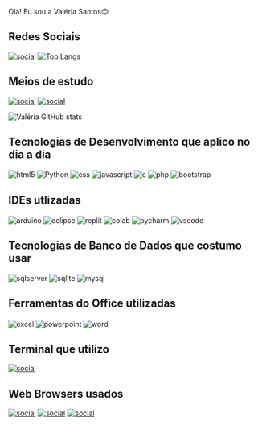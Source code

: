 Olá! Eu sou a Valéria Santos😊
## Redes Sociais
[![social](https://img.shields.io/badge/LinkedIn-0077B5?style=for-the-badge&logo=linkedin&logoColor=white)](https://www.linkedin.com/in/santossilvavaleria/)
![Top Langs](https://github-readme-stats.vercel.app/api/top-langs/?username=anuraghazra&hide_progress=true)
## Meios de estudo
[![social](https://img.shields.io/badge/Udemy-EC5252?style=for-the-badge&logo=Udemy&logoColor=white)](https://www.udemy.com/user/valeria-dos-santos-silva-3/)
[![social](https://img.shields.io/badge/Duolingo-58CC02?style=for-the-badge&logo=Duolingo&logoColor=white)](https://pt.duolingo.com/profile/vss2090)







![Valéria GitHub stats](https://github-readme-stats.vercel.app/api?username=Edws007&show_icons=true&theme=merko)

## Tecnologias de Desenvolvimento que aplico no dia a dia
<div>
    <img align="center"  alt="html5" src="https://img.shields.io/badge/HTML5-E34F26?style=for-the-badge&logo=html5&logoColor=white">
    <img align="center"  alt="Python" src="https://img.shields.io/badge/Python-14354C?style=for-the-badge&logo=python&logoColor=white">
    <img align="center"  alt="css" src="https://img.shields.io/badge/CSS-239120?&style=for-the-badge&logo=css3&logoColor=white">
    <img align="center"  alt="javascript" src="https://img.shields.io/badge/JavaScript-F7DF1E?style=for-the-badge&logo=javascript&logoColor=black">
    <img align="center"  alt="c" src="https://img.shields.io/badge/C-00599C?style=for-the-badge&logo=c&logoColor=white">
    <img align="center"  alt="php" src="https://img.shields.io/badge/PHP-777BB4?style=for-the-badge&logo=php&logoColor=white">
    <img align="center"  alt="bootstrap" src="https://img.shields.io/badge/Bootstrap-563D7C?style=for-the-badge&logo=bootstrap&logoColor=white">
</div>

## IDEs utlizadas
<div>
    <img align="center"  alt="arduino" src="https://img.shields.io/badge/Arduino_IDE-00979D?style=for-the-badge&logo=arduino&logoColor=white">
    <img align="center"  alt="eclipse" src="https://img.shields.io/badge/Eclipse-2C2255?style=for-the-badge&logo=eclipse&logoColor=white">
    <img align="center"  alt="replit" src="https://img.shields.io/badge/replit-667881?style=for-the-badge&logo=replit&logoColor=white">
    <img align="center"  alt="colab" src="https://img.shields.io/badge/Colab-F9AB00?style=for-the-badge&logo=googlecolab&color=525252">
    <img align="center"  alt="pycharm" src="https://img.shields.io/badge/PyCharm-000000.svg?&style=for-the-badge&logo=PyCharm&logoColor=white">
    <img align="center"  alt="vscode" src="https://img.shields.io/badge/Visual_Studio_Code-0078D4?style=for-the-badge&logo=visual%20studio%20code&logoColor=white">
</div>

## Tecnologias de Banco de Dados que costumo usar
<div>
    <img align="center"  alt="sqlserver" src="https://img.shields.io/badge/Microsoft_SQL_Server-CC2927?style=for-the-badge&logo=microsoft-sql-server&logoColor=white">
    <img align="center"  alt="sqlite" src="https://img.shields.io/badge/SQLite-07405E?style=for-the-badge&logo=sqlite&logoColor=white">
    <img align="center"  alt="mysql" src="https://img.shields.io/badge/MySQL-00000F?style=for-the-badge&logo=mysql&logoColor=white">
</div>


## Ferramentas do Office utilizadas
<div>
    <img align="center"  alt="excel" src="https://img.shields.io/badge/Microsoft_Excel-217346?style=for-the-badge&logo=microsoft-excel&logoColor=white">
    <img align="center"  alt="powerpoint" src="https://img.shields.io/badge/Microsoft_PowerPoint-B7472A?style=for-the-badge&logo=microsoft-powerpoint&logoColor=white">
    <img align="center"  alt="word" src="https://img.shields.io/badge/Microsoft_Word-2B579A?style=for-the-badge&logo=microsoft-word&logoColor=white">
</div>

## Terminal que utilizo
[![social](https://img.shields.io/badge/windows%20terminal-4D4D4D?style=for-the-badge&logo=windows%20terminal&logoColor=white)]()

## Web Browsers usados
[![social](    https://img.shields.io/badge/Brave-FF1B2D?style=for-the-badge&logo=Brave&logoColor=white)]()
[![social](https://img.shields.io/badge/Google_chrome-4285F4?style=for-the-badge&logo=Google-chrome&logoColor=white)]()
[![social](https://img.shields.io/badge/Microsoft_Edge-0078D7?style=for-the-badge&logo=Microsoft-edge&logoColor=white)]()
